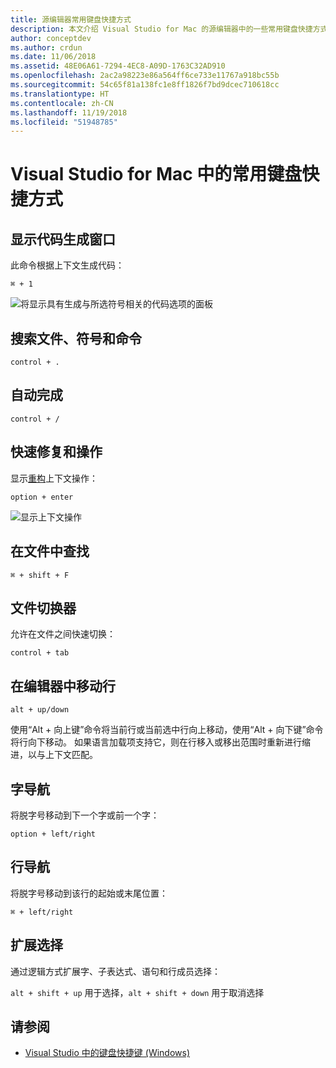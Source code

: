 ```yaml
---
title: 源编辑器常用键盘快捷方式
description: 本文介绍 Visual Studio for Mac 的源编辑器中的一些常用键盘快捷方式
author: conceptdev
ms.author: crdun
ms.date: 11/06/2018
ms.assetid: 48E06A61-7294-4EC8-A09D-1763C32AD910
ms.openlocfilehash: 2ac2a98223e86a564ff6ce733e11767a918bc55b
ms.sourcegitcommit: 54c65f81a138fc1e8ff1826f7bd9dcec710618cc
ms.translationtype: HT
ms.contentlocale: zh-CN
ms.lasthandoff: 11/19/2018
ms.locfileid: "51948785"
---
```

# <a name="common-keyboard-shortcuts-in-visual-studio-for-mac"></a>Visual Studio for Mac 中的常用键盘快捷方式

## <a name="show-code-generation-window"></a>显示代码生成窗口

此命令根据上下文生成代码：

`⌘ + 1`

![将显示具有生成与所选符号相关的代码选项的面板](media/keyboard-shortcuts-image8.png)

## <a name="search-files-symbols-and-commands"></a>搜索文件、符号和命令

`control + .`

## <a name="autocomplete"></a>自动完成

`control + /`

## <a name="quick-fixes-and-actions"></a>快速修复和操作

显示[重构](refactoring.md)上下文操作：

`option + enter`

![显示上下文操作](media/keyboard-shortcuts-image9.png)

## <a name="find-in-files"></a>在文件中查找

`⌘ + shift + F`

## <a name="file-switcher"></a>文件切换器

允许在文件之间快速切换：

`control + tab`

## <a name="move-lines-around-in-editor"></a>在编辑器中移动行

`alt + up/down`

使用“Alt + 向上键”命令将当前行或当前选中行向上移动，使用“Alt + 向下键”命令将行向下移动。 如果语言加载项支持它，则在行移入或移出范围时重新进行缩进，以与上下文匹配。

## <a name="word-navigation"></a>字导航

将脱字号移动到下一个字或前一个字：

`option + left/right`

## <a name="line-navigation"></a>行导航

将脱字号移动到该行的起始或末尾位置：

`⌘ + left/right`

## <a name="expands-the-selection"></a>扩展选择

通过逻辑方式扩展字、子表达式、语句和行成员选择：

`alt + shift + up` 用于选择，`alt + shift + down` 用于取消选择

## <a name="see-also"></a>请参阅

- [Visual Studio 中的键盘快捷键 (Windows)](/visualstudio/ide/tips-and-tricks-for-visual-studio)

